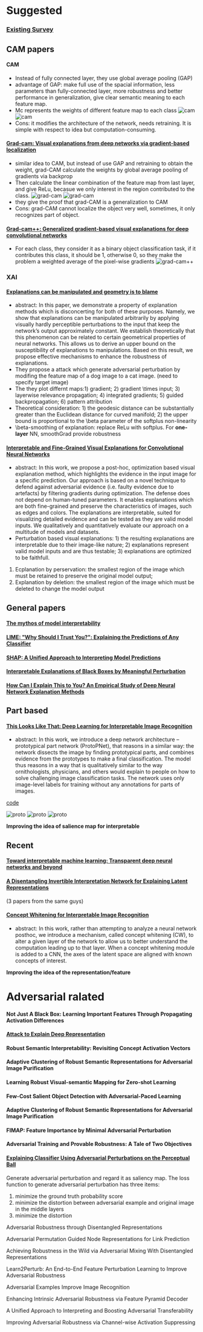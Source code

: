 # Suggested 

### [Existing Survey](https://github.com/wangyongjie-ntu/Awesome-explainable-AI)

## CAM papers

#### CAM
- Instead of fully connected layer, they use global average pooling (GAP)
- advantage of GAP: make full use of the spacial information, less parameters than fully-connected layer, more robustness and better performance in generalization, give clear semantic meaning to each feature map.
- Mc represents the weights of different feature map to each class
![cam](figures/cam1.png)
![cam](figures/cam2.png)
- Cons: it modifies the architecture of the network, needs retraining. It is simple with respect to idea but computation-consuming.

#### [Grad-cam: Visual explanations from deep networks via gradient-based localization](https://arxiv.org/abs/1610.02391)
- similar idea to CAM, but instead of use GAP and retraining to obtain the weight, grad-CAM calculate the weights by global average pooling of gradients via backprop
- Then calculate the linear combination of the feature map from last layer, and give ReLu, becasue we only interest in the region contributed to the class.
![grad-cam](figures/grad-cam1.png)
![grad-cam](figures/grad-cam2.png)
- they give the proof that grad-CAM is a generalization to CAM
- Cons: grad-CAM cannot localize the object very well, sometimes, it only recognizes part of object.

#### [Grad-cam++: Generalized gradient-based visual explanations for deep convolutional networks](https://arxiv.org/pdf/1710.11063.pdf)
- For each class, they consider it as a binary object classification task, if it contributes this class, it should be 1, otherwise 0, so they make the problem a weighted average of the pixel-wise gradients
![grad-cam++](figures/grad-cam++.png)

### XAI


#### [Explanations can be manipulated and geometry is to blame](https://arxiv.org/pdf/1906.07983.pdf)
- abstract:  In this paper, we demonstrate a property of explanation methods which is
disconcerting for both of these purposes. Namely, we show that explanations can be
manipulated arbitrarily by applying visually hardly perceptible perturbations to the
input that keep the network’s output approximately constant. We establish theoretically that this phenomenon can be related to certain geometrical properties of neural
networks. This allows us to derive an upper bound on the susceptibility of explanations
to manipulations. Based on this result, we propose effective mechanisms to enhance
the robustness of explanations.
- They propose a attack which generate adversarial perturbation by modifing the feature map of a dog image to a cat image. (need to specify target image)
- The they plot differnt maps:1) gradient; 2) gradient \times input; 3) layerwise relevance propagation; 4) integrated gradients; 5) guided backpropagation; 6) pattern attribution
- Theoretical consideration: 1) the geodesic distance can be substantially greater than the Euclidean distance for curved manifold; 2) the upper bound is proportional to the \beta parameter of the softplus non-linearity
- \beta-smoothing of explanation: replace ReLu with softplus. For **one-layer** NN, smoothGrad provide robustness 


#### [Interpretable and Fine-Grained Visual Explanations for Convolutional Neural Networks](https://arxiv.org/abs/1908.02686)

- abstract: In this work, we propose
a post-hoc, optimization based visual explanation method,
which highlights the evidence in the input image for a specific prediction. Our approach is based on a novel technique
to defend against adversarial evidence (i.e. faulty evidence
due to artefacts) by filtering gradients during optimization.
The defense does not depend on human-tuned parameters.
It enables explanations which are both fine-grained and
preserve the characteristics of images, such as edges and
colors. The explanations are interpretable, suited for visualizing detailed evidence and can be tested as they are valid
model inputs. We qualitatively and quantitatively evaluate
our approach on a multitude of models and datasets.
- Perturbation based visual explanations: 1) the resulting explanations are interpretable due to their image-like nature; 2) explanations represent valid model inputs and are thus testable; 3) explanations are optimized to be faithfull.
1. Ecplanation by perservation: the smallest region of the image which must be retained to preserve the original model output;
2. Explanation by deletion: the smallest region of the image which must be deleted to change the model output


## General papers

#### [The mythos of model interpretability](https://arxiv.org/pdf/1606.03490.pdf)


#### [LIME: "Why Should I Trust You?": Explaining the Predictions of Any Classifier](https://arxiv.org/pdf/1602.04938.pdf)


#### [SHAP: A Unified Approach to Interpreting Model Predictions](https://arxiv.org/pdf/1705.07874.pdf)

#### [Interpretable Explanations of Black Boxes by Meaningful Perturbation](https://arxiv.org/abs/1704.03296)
#### [How Can I Explain This to You? An Empirical Study of Deep Neural Network Explanation Methods](https://proceedings.neurips.cc/paper/2020/file/2c29d89cc56cdb191c60db2f0bae796b-Paper.pdf)

## Part based

#### [This Looks Like That: Deep Learning for Interpretable Image Recognition](https://arxiv.org/pdf/1806.10574.pdf)
- abstract: In this work, we introduce a deep network architecture –
prototypical part network (ProtoPNet), that reasons in a similar way: the network
dissects the image by finding prototypical parts, and combines evidence from the
prototypes to make a final classification. The model thus reasons in a way that is
qualitatively similar to the way ornithologists, physicians, and others would explain
to people on how to solve challenging image classification tasks. The network uses
only image-level labels for training without any annotations for parts of images.

[code](https://github.com/cfchen-duke/ProtoPNet)

![proto](figures/protoNet.png)
![proto](figures/protoNet1.png)
![proto](figures/protoNet2.png)

**Improving the idea of salience map for interpretable**

## Recent

#### [Toward interpretable machine learning: Transparent deep neural networks and beyond](https://arxiv.org/abs/2003.07631v1?utm_campaign=AI%20Scholar%20Weekly%20&utm_medium=email&utm_source=Revue%20newsletter)
#### [A Disentangling Invertible Interpretation Network for Explaining Latent Representations](https://arxiv.org/pdf/2004.13166.pdf)
(3 papers from the same guys)




#### [Concept Whitening for Interpretable Image Recognition](https://arxiv.org/pdf/2002.01650.pdf)
- abstract: In this
work, rather than attempting to analyze a neural network posthoc, we introduce a mechanism,
called concept whitening (CW), to alter a given
layer of the network to allow us to better understand the computation leading up to that layer.
When a concept whitening module is added to a
CNN, the axes of the latent space are aligned with
known concepts of interest.

**Improving the idea of the representation/feature**

# Adversarial ralated

#### Not Just A Black Box: Learning Important Features Through Propagating Activation Differences
#### [Attack to Explain Deep Representation](https://openaccess.thecvf.com/content_CVPR_2020/html/Jalwana_Attack_to_Explain_Deep_Representation_CVPR_2020_paper.html)
#### Robust Semantic Interpretability: Revisiting Concept Activation Vectors
#### Adaptive Clustering of Robust Semantic Representations for Adversarial Image Purification
#### Learning Robust Visual-semantic Mapping for Zero-shot Learning
#### Few-Cost Salient Object Detection with Adversarial-Paced Learning
#### Adaptive Clustering of Robust Semantic Representations for Adversarial Image Purification
#### FIMAP: Feature Importance by Minimal Adversarial Perturbation
#### Adversarial Training and Provable Robustness: A Tale of Two Objectives

#### [Explaining Classifier Using Adversarial Perturbations on the Perceptual Ball](https://openaccess.thecvf.com/content/CVPR2021/papers/Elliott_Explaining_Classifiers_Using_Adversarial_Perturbations_on_the_Perceptual_Ball_CVPR_2021_paper.pdf)

Generate adversarial perturbation and regard it as saliency map. The loss function to generate adversarial perturbation has three items:
1) minimize the ground truth probability score
2) minimize the distortion between adversarial example and original image in the middle layers
3) minimize the distortion

Adversarial Robustness through Disentangled Representations


Adversarial Permutation Guided Node Representations for Link Prediction

Achieving Robustness in the Wild via Adversarial Mixing With Disentangled Representations


Learn2Perturb: An End-to-End Feature Perturbation Learning to Improve Adversarial Robustness

Adversarial Examples Improve Image Recognition

Enhancing Intrinsic Adversarial Robustness via Feature Pyramid Decoder

A Unified Approach to Interpreting and Boosting Adversarial Transferability

Improving Adversarial Robustness via Channel-wise Activation Suppressing

